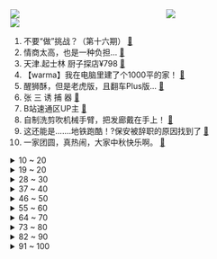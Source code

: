 <div >
	<a style="float:left;width:55%;" href = "https://github.com/anuraghazra/github-readme-stats">
	 <img src = "https://github-readme-stats.vercel.app/api?username=iuuuuuaena&theme=buefy&show_icons=true"/>
	</a>
	<a  style="float:right;width:45%" href = "https://github.com/anuraghazra/github-readme-stats">
	 <img  src="https://github-readme-stats.vercel.app/api/top-langs/?username=anuraghazra&layout=compact"/>
	</a>
	</div>

[![](https://img.shields.io/badge/jxd-@jxdgogogo.xyz-yellowgreen.svg)](https://www.jxdgogogo.xyz)<br>
1. 不要“做”挑战？（第十六期） [:link:](//www.bilibili.com/video/BV15W4y1i7iM) <br>
2. 情商太高，也是一种负担… [:link:](//www.bilibili.com/video/BV1LP411G7bx) <br>
3. 天津.起士林 厨子探店¥798 [:link:](//www.bilibili.com/video/BV1KW4y1B7KD) <br>
4. 【warma】我在电脑里建了个1000平的家！ [:link:](//www.bilibili.com/video/BV1cU4y167sP) <br>
5. 醒狮酥，但是老虎版，且翻车Plus版... [:link:](//www.bilibili.com/video/BV1NG41137um) <br>
6. 张 三 诱 捕 器 [:link:](//www.bilibili.com/video/BV17T411M7gs) <br>
7. B站速通区UP主 [:link:](//www.bilibili.com/video/BV1CB4y137tS) <br>
8. 自制洗剪吹机械手臂，把发廊戴在手上！ [:link:](//www.bilibili.com/video/BV1fG4y1B7J1) <br>
9. 这还能是.......地铁跑酷！?保安被辞职的原因找到了 [:link:](//www.bilibili.com/video/BV12a411u7QB) <br>
10. 一家团圆，真热闹，大家中秋快乐啊。 [:link:](//www.bilibili.com/video/BV1fd4y1X723) <br>
<details>
<summary>10 ~ 20</summary>

11. 爷们要战斗！ [:link:](//www.bilibili.com/video/BV1G24y1Z7pU) <br>
12. 深度|| 为了让悟空脱离低级趣味，佛祖究竟花了多少经费？（中秋特供） [:link:](//www.bilibili.com/video/BV1ke4y1h7VJ) <br>
13. 当被阴阳怪气时，学会这几招让TA哑口无言 [:link:](//www.bilibili.com/video/BV1KG4y1z7pp) <br>
14. 象征团团圆圆的经典家常菜《红烧狮子头》到底难不难做？今天我告诉你答案。 [:link:](//www.bilibili.com/video/BV1fG411G7eF) <br>
15. 课 堂 请 勿 对 对 子【中 秋 节】！！！ [:link:](//www.bilibili.com/video/BV1MD4y1q7FC) <br>
16. 《 我 入 驻 b 站 啦 》 [:link:](//www.bilibili.com/video/BV1At4y1E7oS) <br>
17. 20年前的农村女性，竟狠狠 戳中了我的心 [:link:](//www.bilibili.com/video/BV1KP41157tb) <br>
18. 顶尖探险队无人生还，动画还原航海史最大悬案 [:link:](//www.bilibili.com/video/BV1DV4y1u7c2) <br>
19. 北京警方：演员李易峰因多次嫖娼被行拘 [:link:](//www.bilibili.com/video/BV1gT411M7z1) <br>
</details>
<details>
<summary>19 ~ 20</summary>

20. 我眼中的老公 [:link:](//www.bilibili.com/video/BV1r14y1s7Mr) <br>
21. 【定格动画】小黑子小白子 [:link:](//www.bilibili.com/video/BV1nD4y1z7Yw) <br>
22. 老师，但是“火力全开” [:link:](//www.bilibili.com/video/BV16G411V7Wy) <br>
23. 一顿饭吃掉1w？探店全中国最贵意大利餐厅！到底吃了点啥？ [:link:](//www.bilibili.com/video/BV1hP411G7sw) <br>
24. 《    无    缝    衔    接    》 [:link:](//www.bilibili.com/video/BV1ee4y1h7vM) <br>
25. 大学生如何在宿舍拍出《中国好声音》 [:link:](//www.bilibili.com/video/BV1uW4y1B7Ay) <br>
26. 都说《东八区的先生们》难看？我不同意！ [:link:](//www.bilibili.com/video/BV1tg411m7tv) <br>
27. 回 家 [:link:](//www.bilibili.com/video/BV11t4y1L7nD) <br>
28. 我 结 婚 了！【周六野Zoey】 [:link:](//www.bilibili.com/video/BV19d4y1X75u) <br>
</details>
<details>
<summary>28 ~ 30</summary>

29. 今天当时尚女模，头 [:link:](//www.bilibili.com/video/BV1eT411M76y) <br>
30. 科目三：无 敌 捣 蛋 王 [:link:](//www.bilibili.com/video/BV1he411u7We) <br>
31. 注销校园卡 [:link:](//www.bilibili.com/video/BV1WG4y1z7iZ) <br>
32. 这中秋过的还蛮巴适的 [:link:](//www.bilibili.com/video/BV1iW4y1B7hk) <br>
33. 你确定你家只有你一个人吗？ [:link:](//www.bilibili.com/video/BV1Wd4y137L4) <br>
34. 快上车，还来得及！2022最强原创月，你少看了几部？【泛式】 [:link:](//www.bilibili.com/video/BV1mY4y1K7Bq) <br>
35. 【崩坏3】爱莉希雅「The Herrscher of Origin」 [:link:](//www.bilibili.com/video/BV1nV4y1g7ti) <br>
36. 一碗面线糊，让欣小萌差点流泪！ [:link:](//www.bilibili.com/video/BV1YG4y1z7RP) <br>
37. 顶级女仆 [:link:](//www.bilibili.com/video/BV1AP41157vX) <br>
</details>
<details>
<summary>37 ~ 40</summary>

38. 三农其实很有前途。 [:link:](//www.bilibili.com/video/BV1He4y1o7bB) <br>
39. 是时候复习这档综艺的神人们了！笑到头掉的鬼畜宝库【偶像练习生】 [:link:](//www.bilibili.com/video/BV1DY4y1M7Yt) <br>
40. 谁教你这么聊天的 [:link:](//www.bilibili.com/video/BV1f14y1e7vy) <br>
41. 《 还 没 录 取 就 被 开 除 了 ...》 [:link:](//www.bilibili.com/video/BV1xP4y1Z7zA) <br>
42. 我很好！请大家放心 [:link:](//www.bilibili.com/video/BV11P4y1Z7Mh) <br>
43. 只 因 叫 [:link:](//www.bilibili.com/video/BV1qe4y1C7Et) <br>
44. 中秋《限定福利》 [:link:](//www.bilibili.com/video/BV1Ag411U7uY) <br>
45. 我和我的段子人生😅 [:link:](//www.bilibili.com/video/BV1Ge4y1a7jd) <br>
46. 苍兰诀番外:太可惜了！同心咒怎么可以不这样用几次就结束了呢？！ [:link:](//www.bilibili.com/video/BV11d4y137Vn) <br>
</details>
<details>
<summary>46 ~ 50</summary>

47. 燃起来了！梁山十面埋伏VS朝廷10万大军《水浒传》P38 [:link:](//www.bilibili.com/video/BV1MG41137oP) <br>
48. 这些汉字的拼音改得真是会炙人口 [:link:](//www.bilibili.com/video/BV1JT411M7Yk) <br>
49. [Made In Heaven]再最后说一遍，减排要加速了！ [:link:](//www.bilibili.com/video/BV13D4y1q79v) <br>
50. 你看，这个世界好温柔！ [:link:](//www.bilibili.com/video/BV1Td4y1X7s3) <br>
51. 我家里又进坏人了！！怎么办？在线等 [:link:](//www.bilibili.com/video/BV1NV4y1g7NN) <br>
52. 购物时，有些店员会忽略的这三种尴尬情况，你有遇到过吗？看销冠姐如何将心比心！ [:link:](//www.bilibili.com/video/BV1o14y1e7JC) <br>
53. 什么样的傻g会买直升机的梯子啊？ [:link:](//www.bilibili.com/video/BV1nW4y1B7oM) <br>
54. 去年拍了没发的视频，这两天翻出来一看，嚯！跟新的一样！ [:link:](//www.bilibili.com/video/BV1XB4y1J7XW) <br>
55. 【路温】台词功底差，但演技很好？ [:link:](//www.bilibili.com/video/BV1GV4y1g7eg) <br>
</details>
<details>
<summary>55 ~ 60</summary>

56. 以石匠之名 [:link:](//www.bilibili.com/video/BV1bV4y1u7K7) <br>
57. 广东人的中秋节 [:link:](//www.bilibili.com/video/BV11Y4y1M78Y) <br>
58. 《 咱 俩 是 朋 友 》 [:link:](//www.bilibili.com/video/BV1SY4y1M7tB) <br>
59. B站教师节、中秋节特别企划《送月亮的人》 | 一寸月光万里路，莫卷人生卷诗书 [:link:](//www.bilibili.com/video/BV1Bd4y1X7Ej) <br>
60. 【吸奇侠】《教父》怎样把死棋下活？妥协艺术、神级演技、无敌口才！14 [:link:](//www.bilibili.com/video/BV1xt4y1L7M8) <br>
61. 全世界排名第一的海鲜饭！一年卖2亿份！到底有多好吃？ [:link:](//www.bilibili.com/video/BV1dt4y177zi) <br>
62. 东北两大“绝命毒师”:海克斯黑科技干翻老厨师，全是科技与狠活 [:link:](//www.bilibili.com/video/BV1fB4y1J746) <br>
63. 我就说剪这根线不会爆炸吧！哈哈！ [:link:](//www.bilibili.com/video/BV1y24y1o77f) <br>
64. 教你们做透明手表 [:link:](//www.bilibili.com/video/BV1fg411S7md) <br>
</details>
<details>
<summary>64 ~ 70</summary>

65. 车道山前必有路 [:link:](//www.bilibili.com/video/BV1Qd4y1X7qn) <br>
66. 这 是 乐 器 ？ [:link:](//www.bilibili.com/video/BV1Be4y1h7nS) <br>
67. 可能是全网最清楚的睫毛教程 [:link:](//www.bilibili.com/video/BV1dB4y1J7R5) <br>
68. 我真的受够了，为什么她总是粘着我？ [:link:](//www.bilibili.com/video/BV1yG411G7rC) <br>
69. 那个年代，女的没嘴巴，男的没左眼 [:link:](//www.bilibili.com/video/BV1ya41137a2) <br>
70. 你是选择5公里还是开盲盒？ [:link:](//www.bilibili.com/video/BV1at4y1L7uz) <br>
71. 对味了 [:link:](//www.bilibili.com/video/BV1ne4y1a7vx) <br>
72. 西瓜也能打色素？街边牛排是不是合成牛排？ [:link:](//www.bilibili.com/video/BV1HB4y1375U) <br>
73. “这支舞，我只给你一个人跳” [:link:](//www.bilibili.com/video/BV1jD4y1q75B) <br>
</details>
<details>
<summary>73 ~ 80</summary>

74. 王小美，似我的心上人！！ [:link:](//www.bilibili.com/video/BV1Nd4y1971Z) <br>
75. 等等..！厕所好像不是这样上的吧！？.. [:link:](//www.bilibili.com/video/BV1oe4y1C7aJ) <br>
76. “长大后才发现，这段央视采访，他说的全是真的！！” [:link:](//www.bilibili.com/video/BV1qd4y1X7tE) <br>
77. 但愿人长久！ [:link:](//www.bilibili.com/video/BV1kG411G79k) <br>
78. 当我把家里的生活用品都换成巨大版 [:link:](//www.bilibili.com/video/BV1tD4y1z7un) <br>
79. 【TF家族】《恭喜你发现了宝藏》EP03——花果三向往的生活 [:link:](//www.bilibili.com/video/BV1Xt4y1L76x) <br>
80. 北京警方：演员李易峰因多次嫖娼被拘留 [:link:](//www.bilibili.com/video/BV1fB4y1J729) <br>
81. 真的有人吃这玩意吗！？ [:link:](//www.bilibili.com/video/BV1CG4y1z7Sc) <br>
82. 我不允许你不会织围巾！完整版超详细围巾教程～跟着阿呆织围巾！快来织给你的她/他吧～ [:link:](//www.bilibili.com/video/BV1UK411f7bT) <br>
</details>
<details>
<summary>82 ~ 90</summary>

83. 【STN快报6.5季05】 说来有些离谱，我靠逛街就当上了教父 [:link:](//www.bilibili.com/video/BV1Ct4y1L71T) <br>
84. 《玩 原 神 送 老 婆》 [:link:](//www.bilibili.com/video/BV1vd4y1X7rH) <br>
85. 《让子弹飞》10万字拆解：8个被忽视的「闪退小字」，暗藏巨大信息量！01 [:link:](//www.bilibili.com/video/BV1FB4y137dg) <br>
86. 【半佛】管早恋的老师，越来越少了。 [:link:](//www.bilibili.com/video/BV1VW4y1i7dT) <br>
87. 对于小学生来说可能太幼稚，对于我们成年人来说却刚刚好 [:link:](//www.bilibili.com/video/BV18e4y1h726) <br>
88. 【爆笑广告RAP】请不要在广告里插播电视？21.0 [:link:](//www.bilibili.com/video/BV1eV4y1u7sy) <br>
89. 科学小实验：当可乐遇见洗衣机的时候，易拉罐会不会变成透明的？ [:link:](//www.bilibili.com/video/BV1sK411f7eQ) <br>
90. 安柏声优穿成安柏的样子去必胜客 [:link:](//www.bilibili.com/video/BV1id4y137cG) <br>
91. 学做千层蜜枣酥，真不是一般人能驾驭的！ [:link:](//www.bilibili.com/video/BV1pD4y1q7Qq) <br>
</details>
<details>
<summary>91 ~ 100</summary>

92. 未成年“石膏枪神”激战黑网吧，网管竟想抢现场证据？ [:link:](//www.bilibili.com/video/BV12V4y1u757) <br>
93. 在小潮院长新家，学习说废话… [:link:](//www.bilibili.com/video/BV1614y1e7gp) <br>
94. 一句话让雷神不举，专业弑神2000年，“屠神者格尔”到底有多强？ [:link:](//www.bilibili.com/video/BV1ve41137UM) <br>
95. 【医学博士】脱发、头屑的原罪找到了!I 看完这个视频，打赌你一定想换洗发水 [:link:](//www.bilibili.com/video/BV1Ra411u7Yo) <br>
96. 评论中秋快乐有特效 [:link:](//www.bilibili.com/video/BV1Lt4y177H2) <br>
97. 服务员给我说这顿菌子宴有毒！我吃还是不吃？ [:link:](//www.bilibili.com/video/BV1be4y1a7nE) <br>
98. 去年买的月饼，今年就绝版了？全站唯一的月饼测评！【还愿挑战ep13-中秋特辑】 [:link:](//www.bilibili.com/video/BV1Ct4y1L7Hi) <br>
99. 社死！女友第一次在我家过夜，没想到爸妈突然回来了 [:link:](//www.bilibili.com/video/BV1iU4y1z7GG) <br>
100. 《 奇 怪 的 小 狐 狸 增 加 了 》 [:link:](//www.bilibili.com/video/BV1dt4y177xx) <br>
</details>
